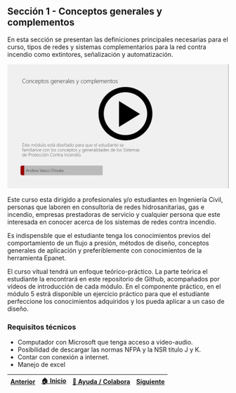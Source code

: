 ## Sección 1 - Conceptos generales y complementos

En esta sección se presentan las definiciones principales necesarias para el curso, tipos de redes y sistemas complementarios para la red contra incendio como extintores, señalización y automatización.


<div align="center">
    <a href="https://pruebacorreoescuelaingeduco-my.sharepoint.com/:v:/g/personal/andrea_vasco_escuelaing_edu_co/EarXqN4J1ntPmd41vGEpF60B9YhoMcS4s0ZuA8XEiWUgDQ?e=Jdwp1L">
        <img src="https://github.com/Andrealvch/C.RCI/blob/main/Section01/.graph/Modulo1_1.png" width="800px">
    </a>
</div>

Este curso esta dirigido a profesionales y/o estudiantes en Ingeniería Civil, personas que laboren en consultoria de redes hidrosanitarias, gas e incendio, empresas prestadoras de servicio y cualquier persona que este interesada en conocer acerca de los sistemas de redes contra incendio. 

Es indispensble que el estudiante tenga los conocimientos previos del comportamiento de un flujo a presión, métodos de diseño, conceptos generales de aplicación y preferiblemente con conocimientos de la herramienta Epanet.

El curso vitual tendrá un enfoque teórico-práctico. La parte teórica el estudiante la encontrará en este repositorio de Github, acompañados por vídeos de introducción de cada módulo. En el componente práctico, en el módulo 5 estrá disponible un ejercicio práctico para que el estudiante perfeccione los conocimientos adquiridos y los pueda aplicar a un caso de diseño. 

### Requisitos técnicos
* Computador con Microsoft que tenga acceso a video-audio.
* Posibilidad de descargar las normas NFPA y la NSR titulo J y K. 
* Contar con conexión a internet.
* Manejo de excel

| [Anterior](../Readme.md) | [:house: Inicio](../README.md) | [:beginner: Ayuda / Colabora](https://github.com/Andrealvch/C.RCI/discussions/1) | [Siguiente](Definiciones) |
|--------------------------|--------------------------------|----------------------------------------------------------------------------------------------------|---------------------------|
